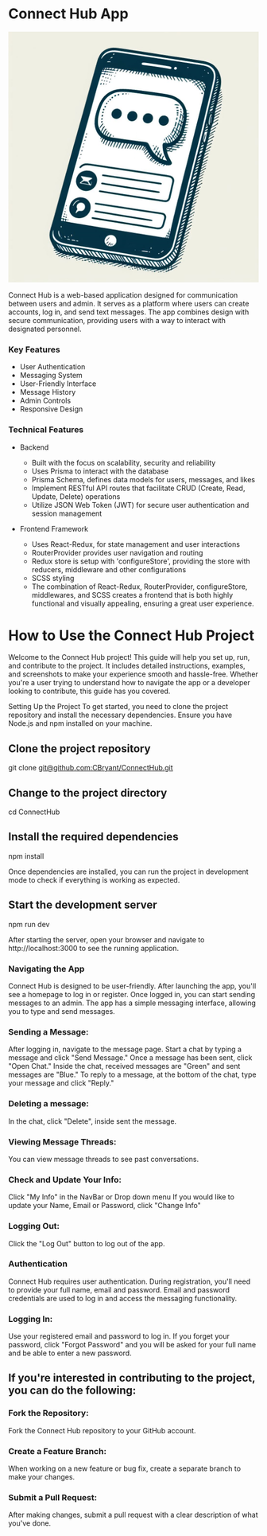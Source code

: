 # Connect Hub App

![homepage phone](src/client/layout/Phone.png)

Connect Hub is a web-based application designed for communication between users and admin. It serves as a platform where users can create accounts, log in, and send text messages. The app combines design with secure communication, providing users with a way to interact with designated personnel.

### Key Features

- User Authentication
- Messaging System
- User-Friendly Interface
- Message History
- Admin Controls
- Responsive Design

### Technical Features

- Backend

  - Built with the focus on scalability, security and reliability
  - Uses Prisma to interact with the database
  - Prisma Schema, defines data models for users, messages, and likes
  - Implement RESTful API routes that facilitate CRUD (Create, Read, Update, Delete) operations
  - Utilize JSON Web Token (JWT) for secure user authentication and session management

- Frontend Framework
  - Uses React-Redux, for state management and user interactions
  - RouterProvider provides user navigation and routing
  - Redux store is setup with 'configureStore', providing the store with reducers, middleware and other configurations
  - SCSS styling
  - The combination of React-Redux, RouterProvider, configureStore, middlewares, and SCSS creates a frontend that is both highly functional and visually appealing, ensuring a great user experience.

# How to Use the Connect Hub Project

Welcome to the Connect Hub project! This guide will help you set up, run, and contribute to the project. It includes detailed instructions, examples, and screenshots to make your experience smooth and hassle-free. Whether you're a user trying to understand how to navigate the app or a developer looking to contribute, this guide has you covered.

Setting Up the Project
To get started, you need to clone the project repository and install the necessary dependencies. Ensure you have Node.js and npm installed on your machine.

## Clone the project repository

git clone [git@github.com:CBryant/ConnectHub.git](git@github.com:CBryant20/ConnectHub.git)

## Change to the project directory

cd ConnectHub

## Install the required dependencies

npm install

Once dependencies are installed, you can run the project in development mode to check if everything is working as expected.

## Start the development server

npm run dev

After starting the server, open your browser and navigate to http://localhost:3000 to see the running application.

### Navigating the App

Connect Hub is designed to be user-friendly. After launching the app, you'll see a homepage to log in or register. Once logged in, you can start sending messages to an admin. The app has a simple messaging interface, allowing you to type and send messages.

### Sending a Message:

After logging in, navigate to the message page.
Start a chat by typing a message and click "Send Message."
Once a message has been sent, click "Open Chat."
Inside the chat, received messages are "Green" and sent messages are "Blue."
To reply to a message, at the bottom of the chat, type your message and click "Reply."

### Deleting a message:

In the chat, click "Delete", inside sent the message.

### Viewing Message Threads:

You can view message threads to see past conversations.

### Check and Update Your Info:

Click "My Info" in the NavBar or Drop down menu
If you would like to update your Name, Email or Password, click "Change Info"

### Logging Out:

Click the "Log Out" button to log out of the app.

### Authentication

Connect Hub requires user authentication. During registration, you'll need to provide your full name, email and password. Email and password credentials are used to log in and access the messaging functionality.

### Logging In:

Use your registered email and password to log in. If you forget your password, click "Forgot Password" and you will be asked for your full name and be able to enter a new password.

## If you're interested in contributing to the project, you can do the following:

### Fork the Repository:

Fork the Connect Hub repository to your GitHub account.

### Create a Feature Branch:

When working on a new feature or bug fix, create a separate branch to make your changes.

### Submit a Pull Request:

After making changes, submit a pull request with a clear description of what you've done.
